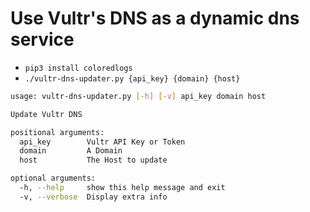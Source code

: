 # Use Vultr's DNS as a dynamic dns service


- `pip3 install coloredlogs`
- `./vultr-dns-updater.py {api_key} {domain} {host}`


```bash
usage: vultr-dns-updater.py [-h] [-v] api_key domain host

Update Vultr DNS

positional arguments:
  api_key        Vultr API Key or Token
  domain         A Domain
  host           The Host to update

optional arguments:
  -h, --help     show this help message and exit
  -v, --verbose  Display extra info
```
